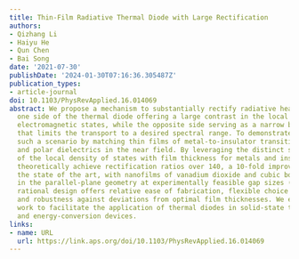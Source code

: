 ```yaml
---
title: Thin-Film Radiative Thermal Diode with Large Rectification
authors:
- Qizhang Li
- Haiyu He
- Qun Chen
- Bai Song
date: '2021-07-30'
publishDate: '2024-01-30T07:16:36.305487Z'
publication_types:
- article-journal
doi: 10.1103/PhysRevApplied.16.014069
abstract: We propose a mechanism to substantially rectify radiative heat flow by having
  one side of the thermal diode offering a large contrast in the local density of
  electromagnetic states, while the opposite side serving as a narrow bandpass filter
  that limits the transport to a desired spectral range. To demonstrate, we realize
  such a scenario by matching thin films of metal-to-insulator transition materials
  and polar dielectrics in the near field. By leveraging the distinct scaling behaviors
  of the local density of states with film thickness for metals and insulators, we
  theoretically achieve rectification ratios over 140, a 10-fold improvement over
  the state of the art, with nanofilms of vanadium dioxide and cubic boron nitride
  in the parallel-plane geometry at experimentally feasible gap sizes (∼100 nm). Our
  rational design offers relative ease of fabrication, flexible choice of materials,
  and robustness against deviations from optimal film thicknesses. We expect this
  work to facilitate the application of thermal diodes in solid-state thermal circuits
  and energy-conversion devices.
links:
- name: URL
  url: https://link.aps.org/doi/10.1103/PhysRevApplied.16.014069
---
```

